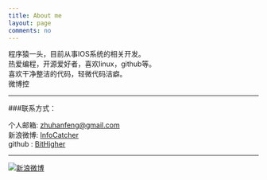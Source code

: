 ```yaml
---
title: About me
layout: page
comments: no
---
```


程序猿一头，目前从事IOS系统的相关开发。	
热爱编程，开源爱好者，喜欢linux，github等。		
喜欢干净整洁的代码，轻微代码洁癖。  	
微博控

----

###联系方式：        

个人邮箱: [zhuhanfeng@gmail.com](mailto:zhuhanfeng@gmail.com)     
新浪微博: [InfoCatcher](http://weibo.com/bithigher)	 
github : [BitHigher](https://github.com/bithigher)        

----


[![新浪微博](http://service.t.sina.com.cn/widget/qmd/1713195262/f78fbcd2/1.png)](http://weibo.com/u/1713195262?s=6uyXnP)
